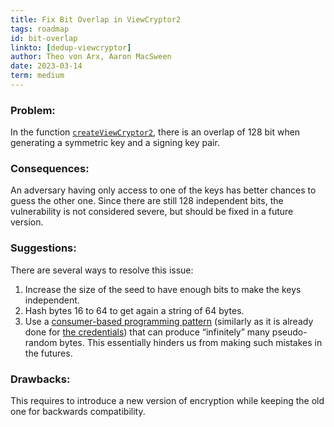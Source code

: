 ```yaml
---
title: Fix Bit Overlap in ViewCryptor2
tags: roadmap
id: bit-overlap
linkto: [dedup-viewcryptor]
author: Theo von Arx, Aaron MacSween
date: 2023-03-14
term: medium
---
```


### Problem:

In the function
[`createViewCryptor2`](https://github.com/cryptpad/chainpad-crypto/blob/c8b76b895f67719a3b799daac3d832fdfea45613/crypto.js#L206-L214),
there is an overlap of 128 bit when generating a symmetric key and a signing key
pair.

### Consequences:

An adversary having only access to one of the keys has better chances to
guess the other one. Since there are still 128 independent bits, the
vulnerability is not considered severe, but should be fixed in a future
version.

### Suggestions:

There are several ways to resolve this issue:

1. Increase the size of the seed to have enough bits to make the keys
   independent.
2. Hash bytes 16 to 64 to get again a string of 64 bytes.
3. Use a [consumer-based programming
   pattern](https://github.com/cryptpad/blueprints/blob/main/document/recommendations/prng.js)
   (similarly as it is already done for [the
   credentials](https://github.com/cryptpad/cryptpad/blob/ce56447031c7644d87d802d5f5b22afbc7b7b923/www/common/common-credential.js#L50-L86))
   that can produce “infinitely” many pseudo-random bytes. This essentially
   hinders us from making such mistakes in the futures.

### Drawbacks:

This requires to introduce a new version of encryption while keeping the
old one for backwards compatibility.
